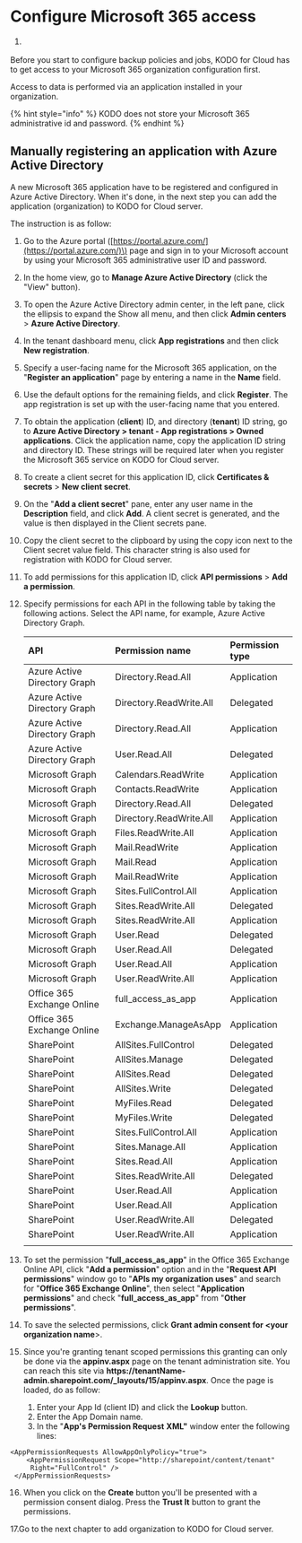 # Configure Microsoft 365 access

1. |  |  |  |
   | :--- | :--- | :--- |

Before you start to configure backup policies and jobs, KODO for Cloud has to get access to your Microsoft 365 organization configuration first.

Access to data is performed via an application installed in your organization.

{% hint style="info" %}
KODO does not store your Microsoft 365 administrative id and password.
{% endhint %}

## Manually registering an application with Azure Active Directory

A new Microsoft 365 application have to be registered and configured in Azure Active Directory. When it's done, in the next step you can add the application \(organization\) to KODO for Cloud server.

The instruction is as follow:

1. Go to the Azure portal \([https://portal.azure.com/](https://portal.azure.com/)\) page and sign in to your Microsoft account by using your Microsoft 365 administrative user ID and password.
2. In the home view, go to **Manage Azure Active Directory** \(click the "View" button\).
3. To open the Azure Active Directory admin center, in the left pane, click the ellipsis to expand the Show all menu, and then click **Admin centers** &gt; **Azure Active Directory**.
4. In the tenant dashboard menu, click **App registrations** and then click **New registration**.
5. Specify a user-facing name for the Microsoft 365 application, on the "**Register an application**" page by entering a name in the **Name** field.
6. Use the default options for the remaining fields, and click **Register**. The app registration is set up with the user-facing name that you entered.
7. To obtain the application \(**client**\) ID, and directory \(**tenant**\) ID string, go to **Azure Active Directory &gt; tenant - App registrations &gt; Owned applications**. Click the application name, copy the application ID string and directory ID. These strings will be required later when you register the Microsoft 365 service on KODO for Cloud server.
8. To create a client secret for this application ID, click **Certificates & secrets** &gt; **New client secret**.
9. On the "**Add a client secret**" pane, enter any user name in the **Description** field, and click **Add**. A client secret is generated, and the value is then displayed in the Client secrets pane.
10. Copy the client secret to the clipboard by using the copy icon next to the Client secret value field. This character string is also used for registration with KODO for Cloud server.
11. To add permissions for this application ID, click **API permissions** &gt; **Add a permission**.
12. Specify permissions for each API in the following table by taking the following actions. Select the API name, for example, Azure Active Directory Graph.

    | API | Permission name | Permission type |
    | :--- | :--- | :--- |
    | Azure Active Directory Graph | Directory.Read.All | Application |
    | Azure Active Directory Graph | Directory.ReadWrite.All | Delegated |
    | Azure Active Directory Graph | Directory.Read.All | Application |
    | Azure Active Directory Graph | User.Read.All | Delegated |
    | Microsoft Graph | Calendars.ReadWrite | Application |
    | Microsoft Graph | Contacts.ReadWrite | Application |
    | Microsoft Graph | Directory.Read.All | Delegated |
    | Microsoft Graph | Directory.ReadWrite.All | Application |
    | Microsoft Graph | Files.ReadWrite.All | Application |
    | Microsoft Graph | Mail.ReadWrite | Application |
    | Microsoft Graph | Mail.Read | Application |
    | Microsoft Graph | Mail.ReadWrite | Application |
    | Microsoft Graph | Sites.FullControl.All | Application |
    | Microsoft Graph | Sites.ReadWrite.All | Delegated |
    | Microsoft Graph | Sites.ReadWrite.All | Application |
    | Microsoft Graph | User.Read | Delegated |
    | Microsoft Graph | User.Read.All | Delegated |
    | Microsoft Graph | User.Read.All | Application |
    | Microsoft Graph | User.ReadWrite.All | Application |
    | Office 365 Exchange Online | full\_access\_as\_app | Application |
    | Office 365 Exchange Online | Exchange.ManageAsApp | Application |
    | SharePoint | AllSites.FullControl | Delegated |
    | SharePoint | AllSites.Manage | Delegated |
    | SharePoint | AllSites.Read | Delegated |
    | SharePoint | AllSites.Write | Delegated |
    | SharePoint | MyFiles.Read | Delegated |
    | SharePoint | MyFiles.Write | Delegated |
    | SharePoint | Sites.FullControl.All | Application |
    | SharePoint | Sites.Manage.All | Application |
    | SharePoint | Sites.Read.All | Application |
    | SharePoint | Sites.ReadWrite.All | Delegated |
    | SharePoint | User.Read.All | Application |
    | SharePoint | User.Read.All | Application |
    | SharePoint | User.ReadWrite.All | Delegated |
    | SharePoint | User.ReadWrite.All | Application |
    |  |  |  |

13. To set the permission "**full\_access\_as\_app**" in the Office 365 Exchange Online API, click "**Add a permission**" option and in the "**Request API permissions**" window go to "**APIs my organization uses**" and search for "**Office 365 Exchange Online**", then select "**Application permissions**" and check "**full\_access\_as\_app**" from "**Other permissions**".
14. To save the selected permissions, click **Grant admin consent for &lt;your organization name**&gt;.
15. Since you're granting tenant scoped permissions this granting can only be done via the **appinv.aspx** page on the tenant administration site. You can reach this site via  **https://tenantName- admin.sharepoint.com/\_layouts/15/appinv.aspx**. Once the page is loaded, do as follow:
    1. Enter your App Id \(client ID\) and click the **Lookup** button.
    2. Enter the App Domain name. 
    3. In the "**App's Permission Request** **XML"** window enter the following lines: 

```text
<AppPermissionRequests AllowAppOnlyPolicy="true">
    <AppPermissionRequest Scope="http://sharepoint/content/tenant" 
     Right="FullControl" />
 </AppPermissionRequests>

```

16. When you click on the **Create** button you'll be presented with a permission consent dialog. Press the **Trust It** button to grant the permissions.

17.Go to the next chapter to add organization to KODO for Cloud server. 





